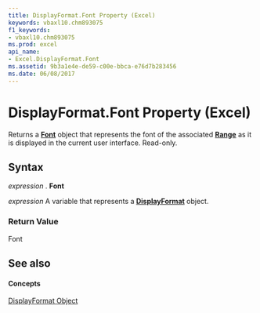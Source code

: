```yaml
---
title: DisplayFormat.Font Property (Excel)
keywords: vbaxl10.chm893075
f1_keywords:
- vbaxl10.chm893075
ms.prod: excel
api_name:
- Excel.DisplayFormat.Font
ms.assetid: 9b3a1e4e-de59-c00e-bbca-e76d7b283456
ms.date: 06/08/2017
---
```



# DisplayFormat.Font Property (Excel)

Returns a  **[Font](Excel.Font(objec).md)** object that represents the font of the associated **[Range](Excel.Range(objec).md)** as it is displayed in the current user interface. Read-only.


## Syntax

 _expression_ . **Font**

 _expression_ A variable that represents a **[DisplayFormat](Excel.DisplayFormat.md)** object.


### Return Value

Font


## See also


#### Concepts


[DisplayFormat Object](Excel.DisplayFormat.md)

